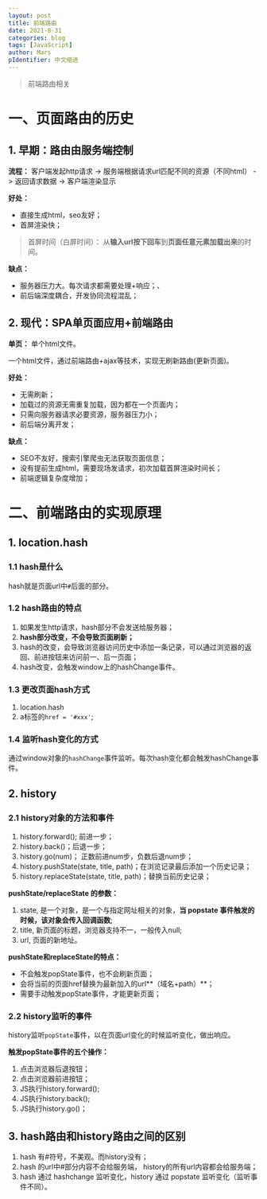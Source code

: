 ```yaml
---
layout: post
title: 前端路由
date: 2021-8-31
categories: blog
tags: [JavaScript]
author: Mars
pIdentifier: 中文缩进
---
```


> 前端路由相关
>

# 一、页面路由的历史
## 1. 早期：路由由服务端控制

**流程：** 客户端发起http请求 -> 服务端根据请求url匹配不同的资源（不同html） -> 返回请求数据 -> 客户端渲染显示

**好处：**

- 直接生成html，seo友好；
- 首屏渲染快；

> 首屏时间（白屏时间）： 从**输入url按下回车**到**页面任意元素加载出来**的时间。

**缺点：**

- 服务器压力大。每次请求都需要处理+响应；、
- 前后端深度耦合，开发协同流程混乱；

## 2. 现代：SPA单页面应用+前端路由

**单页：** 单个html文件。

一个html文件，通过前端路由+ajax等技术，实现无刷新路由(更新页面)。

**好处：**

- 无需刷新；
- 加载过的资源无需重复加载，因为都在一个页面内；
- 只需向服务器请求必要资源，服务器压力小；
- 前后端分离开发；

**缺点：**

- SEO不友好，搜索引擎爬虫无法获取页面信息；
- 没有提前生成html，需要现场发请求，初次加载首屏渲染时间长；
- 前端逻辑复杂度增加；

# 二、前端路由的实现原理
## 1. location.hash
### 1.1 hash是什么

hash就是页面url中`#`后面的部分。

### 1.2 hash路由的特点

1. 如果发生http请求，hash部分不会发送给服务器；
2. **hash部分改变，不会导致页面刷新；**
3. hash的改变，会导致浏览器访问历史中添加一条记录，可以通过浏览器的返回、前进按钮来访问前一、后一页面；
4. hash改变，会触发window上的hashChange事件。

### 1.3 更改页面hash方式

1. location.hash
2. a标签的`href = '#xxx'`;

### 1.4 监听hash变化的方式

通过window对象的`hashChange`事件监听。每次hash变化都会触发hashChange事件。

## 2. history
### 2.1 history对象的方法和事件

1. history.forward(); 前进一步；
2. history.back()；后退一步；
3. history.go(num)； 正数前进num步，负数后退num步；
4. history.pushState(state, title, path)；在浏览记录最后添加一个历史记录；
5. history.replaceState(state, title, path)；替换当前历史记录；

**pushState/replaceState 的参数：**

1. state, 是一个对象，是一个与指定网址相关的对象，**当 popstate 事件触发的时候，该对象会传入回调函数**;
2. title, 新页面的标题，浏览器支持不一，一般传入null;
3. url, 页面的新地址。

**pushState和replaceState的特点：**

- 不会触发popState事件，也不会刷新页面；
- 会将当前的页面href替换为最新加入的url**（域名+path）**；
- 需要手动触发popState事件，才能更新页面；

### 2.2 history监听的事件

history监听`popState`事件，以在页面url变化的时候监听变化，做出响应。

**触发popState事件的五个操作：**

1. 点击浏览器后退按钮；
2. 点击浏览器前进按钮；
3. JS执行history.forward();
4. JS执行history.back();
5. JS执行history.go()；

## 3. hash路由和history路由之间的区别

1. hash 有#符号，不美观。而history没有；
2. hash 的url中#部分内容不会给服务端， history的所有url内容都会给服务端；
3. hash 通过 hashchange 监听变化，history 通过 popstate 监听变化（监听事件不同）。
